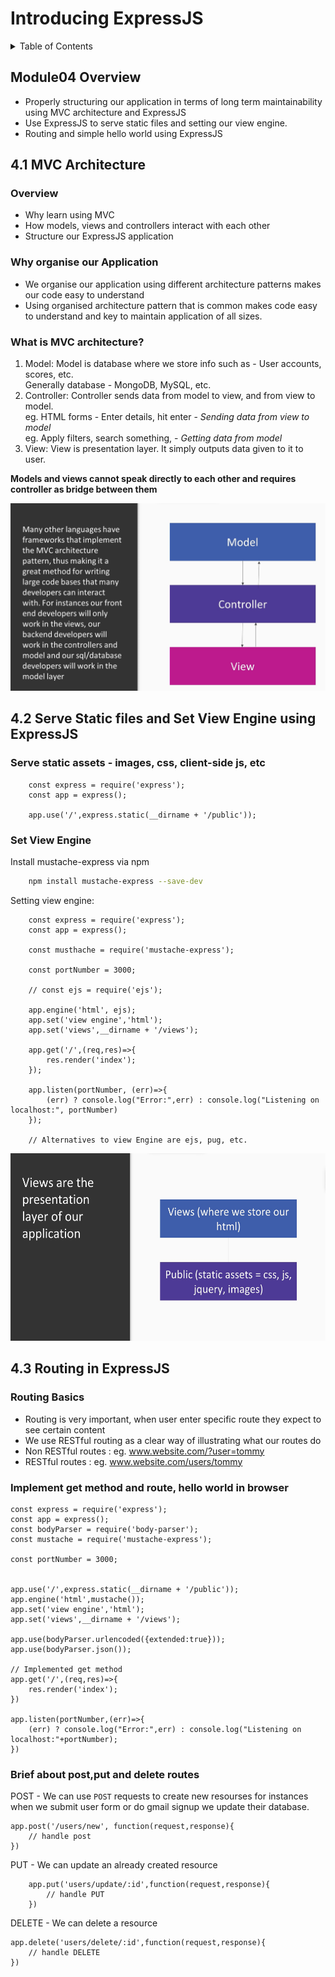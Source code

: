 # Introducing ExpressJS

<details>
<summary>Table of Contents</summary>

## Table of Contents

- [Introducing ExpressJS](#introducing-expressjs)
- [Table of contents](#table-of-contents)
- [Module04 Overview](#module04-overview)
- [4.1 MVC Architecture](#41-mvc-architecture)
    - [Overview](#overview)
    - [Why organise our Application](#why-organise-our-application)
    - [What is MVC architecture?](#what-is-mvc-architecture)
- [4.2 Serve Static files and Set View Engine using ExpressJS](#42-serve-static-files-and-set-view-engine-using-expressjs)
    - [Serving static assets](#serve-static-assets---images-css-client-side-js-etc)
    - [Set View Engine](#set-view-engine)
- [4.3 Routing in ExpressJS](#43-routing-in-expressjs)
    - [Routing Basics](#routing-basics)
    - [Implement Get method](#implement-get-route-and-hello-world-in-browser)
    - [`POST`, `PUT`, `DELETE` routes ](#brief-about-postput-and-delete-routes)
  

</details>

## Module04 Overview

- Properly structuring our application in terms of long term maintainability using MVC architecture and ExpressJS
- Use ExpressJS to serve static files and setting our view engine.
- Routing and simple hello world using ExpressJS


## 4.1 MVC Architecture

### Overview
- Why learn using MVC
- How models, views and controllers interact with each other
- Structure our ExpressJS application

### Why organise our Application
    
- We organise our application using different architecture patterns makes our code easy to understand
- Using organised architecture pattern that is common makes code easy to understand and key to maintain application of all sizes.


### What is MVC architecture?

1. Model: Model is database where we store info such as - User accounts, scores, etc.
    <br> Generally database - MongoDB, MySQL, etc.
1. Controller: Controller sends data from model to view, and from view to model.
    <br>eg. HTML forms - Enter details, hit enter - _Sending data from view to model_
    <br>eg. Apply filters, search something, - _Getting data from model_
1. View: View is presentation layer. It simply outputs data given to it to user.

**Models and views cannot speak directly to each other and requires controller as bridge between them**


<p align="center">
<img src="./4.1_MVC/MVC_architecture.jpg" alt="MVC architecture" height="300" /></p>


## 4.2 Serve Static files and Set View Engine using ExpressJS

### Serve static assets - images, css, client-side js, etc
```JS
    const express = require('express');
    const app = express();

    app.use('/',express.static(__dirname + '/public'));

```


### Set View Engine

Install mustache-express via npm

```bash
    npm install mustache-express --save-dev
```

Setting view engine:

```JS
    const express = require('express');
    const app = express();

    const musthache = require('mustache-express');

    const portNumber = 3000;

    // const ejs = require('ejs');

    app.engine('html', ejs);
    app.set('view engine','html');
    app.set('views',__dirname + '/views');

    app.get('/',(req,res)=>{
        res.render('index');
    });

    app.listen(portNumber, (err)=>{
        (err) ? console.log("Error:",err) : console.log("Listening on localhost:", portNumber)
    });

    // Alternatives to view Engine are ejs, pug, etc.
```



<p align="center">
    <img src="./4.2_ExpressJS_serve_static_files/img/view_vs_public.jpg" alt="View vs public" height="300">
</p>


## 4.3 Routing in ExpressJS

### Routing Basics
- Routing is very important, when user enter specific route they expect to see certain content
- We use RESTful routing as a clear way of illustrating what our routes do
- Non RESTful routes : eg. www.website.com/?user=tommy
- RESTful routes : eg. www.website.com/users/tommy


### Implement get method and route, hello world in browser

```JS
const express = require('express');
const app = express();
const bodyParser = require('body-parser');
const mustache = require('mustache-express');

const portNumber = 3000;


app.use('/',express.static(__dirname + '/public'));
app.engine('html',mustache());
app.set('view engine','html');
app.set('views',__dirname + '/views');

app.use(bodyParser.urlencoded({extended:true}));
app.use(bodyParser.json());

// Implemented get method
app.get('/',(req,res)=>{
    res.render('index');
})

app.listen(portNumber,(err)=>{
    (err) ? console.log("Error:",err) : console.log("Listening on localhost:"+portNumber);
})

```




### Brief about post,put and delete routes

POST - 
We can use `POST` requests to create new resourses for instances when we submit user form or do gmail signup we update their database.

```JS
app.post('/users/new', function(request,response){
    // handle post
})
```

PUT - We can update an already created resource

```JS
    app.put('users/update/:id',function(request,response){
        // handle PUT
    })
```

DELETE - We can delete a resource 

```JS
app.delete('users/delete/:id',function(request,response){
    // handle DELETE
})

